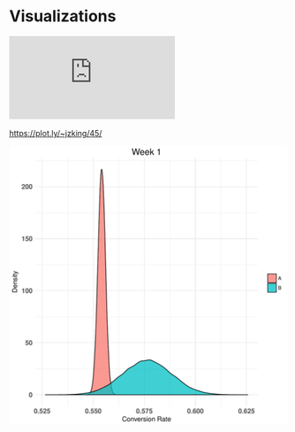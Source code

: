 # Visualizations


![alt text](https://github.com/jzking/Visualizations/blob/master/ds_graph2.pdf)

https://plot.ly/~jzking/45/


![alt text](https://github.com/jzking/Visualizations/blob/master/bayes_50_weeks.gif?raw=true)
